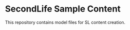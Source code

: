 SecondLife Sample Content
=========================

This repository contains model files for SL content creation.
